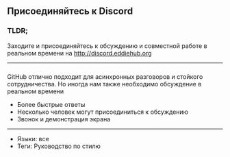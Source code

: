 ## Присоединяйтесь к Discord

### TLDR;

Заходите и присоединяйтесь к обсуждению и совместной работе в реальном времени на http://discord.eddiehub.org

---

### 

GitHub отлично подходит для асинхронных разговоров и стойкого сотрудничества. Но иногда нам также необходимо обсуждение в реальном времени

- Более быстрые ответы
- Несколько человек могут присоединиться к обсуждению
- Звонок и демонстрация экрана

---

- Языки: все
- Теги: Руководство по стилю
